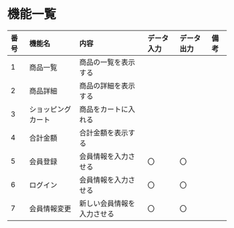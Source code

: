 # 機能一覧

|番号|機能名|内容|データ入力|データ出力|備考|
|:---|:---|:---|:---|:---|:---|
|1|商品一覧|商品の一覧を表示する||||
|2|商品詳細|商品の詳細を表示する||||
|3|ショッピングカート|商品をカートに入れる||||
|4|合計金額|合計金額を表示する||||
|5|会員登録|会員情報を入力させる|〇|〇||
|6|ログイン|会員情報を入力させる|〇|〇||
|7|会員情報変更|新しい会員情報を入力させる|〇|〇||
